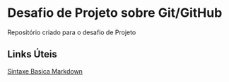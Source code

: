 # Desafio de Projeto sobre Git/GitHub
Repositório criado para o desafio de Projeto

## Links Úteis
[Sintaxe Basica Markdown](https://www.markdownguide.org/basic-syntax/)
